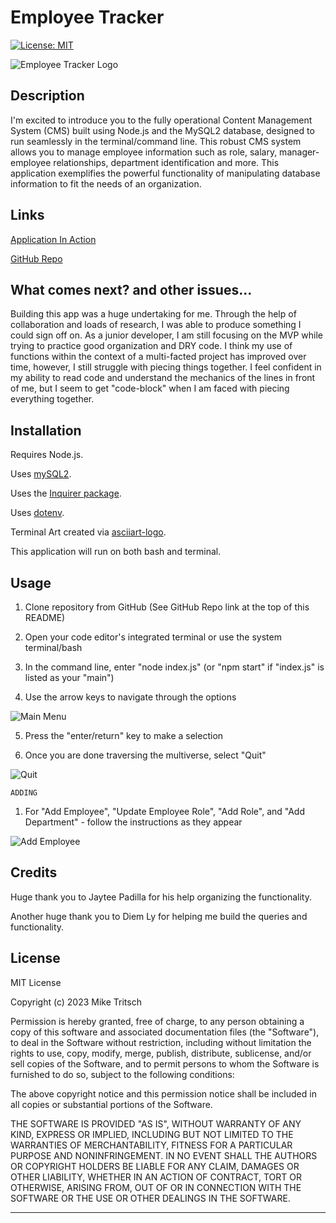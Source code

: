 # Employee Tracker

[![License: MIT](https://img.shields.io/badge/License-MIT-yellow.svg)](https://opensource.org/licenses/MIT)

![Employee Tracker Logo](https://github.com/MikeTritsch/employee-tracker/assets/122573481/18fdaf1f-07ca-4e78-9152-28b9794ee53a)

## Description

I'm excited to introduce you to the fully operational Content Management System (CMS) built using Node.js and the MySQL2 database, designed to run seamlessly in the terminal/command line. This robust CMS system allows you to manage employee information such as role, salary, manager-employee relationships, department identification and more. This application exemplifies the powerful functionality of manipulating database information to fit the needs of an organization.

## Links

[Application In Action](https://drive.google.com/file/d/16r4q0YRuqTA6qjaxfLMO4kO3FsPE1Hli/view?usp=sharing)

[GitHub Repo](https://github.com/MikeTritsch/employee-tracker)

## What comes next? and other issues...

Building this app was a huge undertaking for me. Through the help of collaboration and loads of research, I was able to produce something I could sign off on. As a junior developer, I am still focusing on the MVP while trying to practice good organization and DRY code. I think my use of functions within the context of a multi-facted project has improved over time, however, I still struggle with piecing things together. I feel confident in my ability to read code and understand the mechanics of the lines in front of me, but I seem to get "code-block" when I am faced with piecing everything together.

## Installation

Requires Node.js.

Uses [mySQL2](https://www.npmjs.com/package/mysql2).

Uses the [Inquirer package](https://www.npmjs.com/package/inquirer/v/8.2.4).

Uses [dotenv](https://www.npmjs.com/package/dotenv).

Terminal Art created via [asciiart-logo](https://www.npmjs.com/package/asciiart-logo).

This application will run on both bash and terminal.

## Usage

1. Clone repository from GitHub (See GitHub Repo link at the top of this README)

2. Open your code editor's integrated terminal or use the system terminal/bash

3. In the command line, enter "node index.js" (or "npm start" if "index.js" is listed as your "main")

4. Use the arrow keys to navigate through the options

![Main Menu](https://github.com/MikeTritsch/employee-tracker/assets/122573481/87346dce-cb55-4a11-bb8b-5ca1b3da9599)

5. Press the "enter/return" key to make a selection

6. Once you are done traversing the multiverse, select "Quit"

![Quit](https://github.com/MikeTritsch/employee-tracker/assets/122573481/dc2dc069-40f1-4aa6-9723-a58aeac6e794)

`ADDING`

1. For "Add Employee", "Update Employee Role", "Add Role", and "Add Department" - follow the instructions as they appear

![Add Employee](https://github.com/MikeTritsch/employee-tracker/assets/122573481/281b96d6-bd9f-493c-9f83-bbe3cd25d857)

## Credits

Huge thank you to Jaytee Padilla for his help organizing the functionality.

Another huge thank you to Diem Ly for helping me build the queries and functionality.

## License

MIT License

Copyright (c) 2023 Mike Tritsch

Permission is hereby granted, free of charge, to any person obtaining a copy
of this software and associated documentation files (the "Software"), to deal
in the Software without restriction, including without limitation the rights
to use, copy, modify, merge, publish, distribute, sublicense, and/or sell
copies of the Software, and to permit persons to whom the Software is
furnished to do so, subject to the following conditions:

The above copyright notice and this permission notice shall be included in all
copies or substantial portions of the Software.

THE SOFTWARE IS PROVIDED "AS IS", WITHOUT WARRANTY OF ANY KIND, EXPRESS OR
IMPLIED, INCLUDING BUT NOT LIMITED TO THE WARRANTIES OF MERCHANTABILITY,
FITNESS FOR A PARTICULAR PURPOSE AND NONINFRINGEMENT. IN NO EVENT SHALL THE
AUTHORS OR COPYRIGHT HOLDERS BE LIABLE FOR ANY CLAIM, DAMAGES OR OTHER
LIABILITY, WHETHER IN AN ACTION OF CONTRACT, TORT OR OTHERWISE, ARISING FROM,
OUT OF OR IN CONNECTION WITH THE SOFTWARE OR THE USE OR OTHER DEALINGS IN THE
SOFTWARE.

---